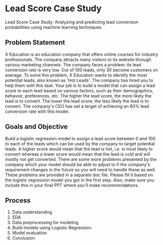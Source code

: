 # Lead Score Case Study
 Lead Score Case Study: Analyzing and predicting lead conversion probabilities using machine learning techniques.
## Problem Statement 
 X Education is an education company that offers online courses for industry professionals. The company attracts many visitors to its website through various marketing channels. The company faces a problem: its lead conversion rate is very low. Out of 100 leads, only 30 become customers on average.
 To solve this problem, X Education wants to identify the most potential leads, also known as 'Hot Leads'. The company has hired you to help them with this task. Your job is to build a model that can assign a lead score to each lead based on various factors, such as their demographics, behavior, preferences, etc. The higher the lead score, the more likely the lead is to convert. The lower the lead score, the less likely the lead is to convert. The company's CEO has set a target of achieving an 80% lead conversion rate with this model.
## Goals and Objective
 Build a logistic regression model to assign a lead score between 0 and 100 to each of the leads which can be used by the company to target potential leads. A higher score would mean that the lead is hot, i.e. is most likely to convert whereas a lower score would mean that the lead is cold and will mostly not get converted.
 There are some more problems presented by the company which your model should be able to adjust to if the company's requirement changes in the future so you will need to handle these as well. These problems are provided in a separate doc file. Please fill it based on the logistic regression model you got in the first step. Also, make sure you include this in your final PPT where you'll make recommendations.
## Process
 1. Data understanding
 2. EDA  
 3. Data preprocessing for modeling
 4. Build models using Logistic Regression.
 5. Model evaluation
 6. Conclusion

